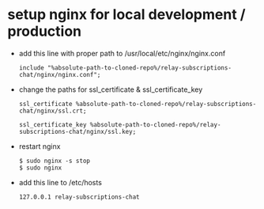 # setup nginx for local development / production

* add this line with proper path to /usr/local/etc/nginx/nginx.conf

	`include "%absolute-path-to-cloned-repo%/relay-subscriptions-chat/nginx/nginx.conf";`

* change the paths for ssl_certificate & ssl_certificate_key

	`ssl_certificate %absolute-path-to-cloned-repo%/relay-subscriptions-chat/nginx/ssl.crt;`

	`ssl_certificate_key %absolute-path-to-cloned-repo%/relay-subscriptions-chat/nginx/ssl.key;`

* restart nginx

	```
	$ sudo nginx -s stop
	$ sudo nginx
	```

* add this line to /etc/hosts

	`127.0.0.1 relay-subscriptions-chat`